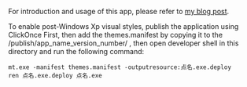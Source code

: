 For introduction and usage of this app, please refer to [my blog post](https://heisenbugta.blogspot.com/2025/08/40.html).
 
To enable post-Windows Xp visual styles, publish the application using ClickOnce First, then add
the themes.manifest by copying it to the /publish/app_name_version_number/ ,
then open developer shell in this directory and run the following command:
```
mt.exe -manifest themes.manifest -outputresource:点名.exe.deploy
ren 点名.exe.deploy 点名.exe
```
